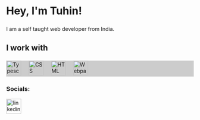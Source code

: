 <h1 align="left">Hey, I'm Tuhin!</h1>

###

<p align="left"> I am a self taught web developer from India.</p>

###

<h2 align="left">I work with</h2>

###

<div align="left" style="background-color: #ccc">
<img src="https://cdn.jsdelivr.net/gh/devicons/devicon/icons/typescript/typescript-original.svg" height="40" alt="Typescript logo"  />
  <img width="12" />
<!--   <img src="https://cdn.jsdelivr.net/gh/devicons/devicon/icons/javascript/javascript-original.svg" height="40" alt="javascript logo"  />
  <img width="12" /> -->
  <img src="https://cdn.jsdelivr.net/gh/devicons/devicon/icons/css3/css3-original.svg" height="40" alt="CSS logo"  />
  <img width="12" />
  <img src="https://cdn.jsdelivr.net/gh/devicons/devicon/icons/html5/html5-original.svg" height="40" alt="HTML logo"  />
  <img width="12" />
  <img src="https://cdn.jsdelivr.net/gh/devicons/devicon/icons/webpack/webpack-original.svg" height="40" alt="Webpack logo"  />
  <img width="12" />
<!--   <img src="https://cdn.jsdelivr.net/gh/devicons/devicon/icons/astro/astro-original.svg" height="40" alt="astro logo"  /> -->
<!--   <img width="12" /> -->

  <!-- SOON!
  <img src="https://cdn.jsdelivr.net/gh/devicons/devicon/icons/react/react-original.svg" height="40" alt="react logo"  />
  <img width="12" />
  <img src="https://cdn.jsdelivr.net/gh/devicons/devicon/icons/nextjs/nextjs-original.svg" height="40" alt="nextjs logo"  />
  <img width="12" />
  <img src="https://cdn.jsdelivr.net/gh/devicons/devicon/icons/nodejs/nodejs-original.svg" height="40" alt="nodejs logo"  />
  <img width="12" />
  <img src="https://cdn.jsdelivr.net/gh/devicons/devicon/icons/nestjs/nestjs-plain.svg" height="40" alt="nestjs logo"  />
  <img width="12" />
  <img src="https://cdn.jsdelivr.net/gh/devicons/devicon/icons/jest/jest-plain.svg" height="40" alt="jest logo"  /> 
  -->
</div>

###

<h3>Socials:</h3>
<a href="https://linkedin.com/in/tuhindas56" target="_blank" rel="noopener noreferrer">
  <img src="https://cdn.jsdelivr.net/gh/devicons/devicon/icons/linkedin/linkedin-original.svg" height="40" alt="linkedin logo"  />
</a>

<!--
**tuhindas56/tuhindas56** is a ✨ _special_ ✨ repository because its `README.md` (this file) appears on your GitHub profile.
Here are some ideas to get you started:
- 🔭 I’m currently working on ...
- 🌱 I’m currently learning ...
- 👯 I’m looking to collaborate on ...
- 🤔 I’m looking for help with ...
- 💬 Ask me about ...
- 📫 How to reach me: ...
- 😄 Pronouns: ...
- ⚡ Fun fact: ...
-->
